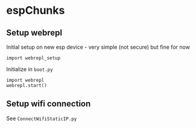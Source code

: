 # espChunks

## Setup webrepl

Initial setup on new esp device - very simple (not secure) but fine for now

`import webrepl_setup`

Initialize in `boot.py`

```
import webrepl
webrepl.start()
```

## Setup wifi connection

See `ConnectWifiStaticIP.py`
